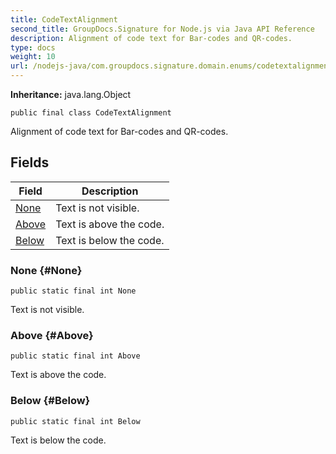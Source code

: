 ```yaml
---
title: CodeTextAlignment
second_title: GroupDocs.Signature for Node.js via Java API Reference
description: Alignment of code text for Bar-codes and QR-codes.
type: docs
weight: 10
url: /nodejs-java/com.groupdocs.signature.domain.enums/codetextalignment/
---
```

**Inheritance:**
java.lang.Object
```
public final class CodeTextAlignment
```

Alignment of code text for Bar-codes and QR-codes.
## Fields

| Field | Description |
| --- | --- |
| [None](#None) | Text is not visible. |
| [Above](#Above) | Text is above the code. |
| [Below](#Below) | Text is below the code. |
### None {#None}
```
public static final int None
```


Text is not visible.

### Above {#Above}
```
public static final int Above
```


Text is above the code.

### Below {#Below}
```
public static final int Below
```


Text is below the code.

